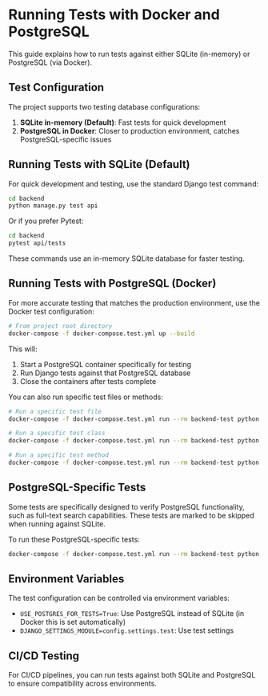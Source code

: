 # Running Tests with Docker and PostgreSQL

This guide explains how to run tests against either SQLite (in-memory) or PostgreSQL (via Docker).

## Test Configuration

The project supports two testing database configurations:

1. **SQLite in-memory (Default)**: Fast tests for quick development
2. **PostgreSQL in Docker**: Closer to production environment, catches PostgreSQL-specific issues

## Running Tests with SQLite (Default)

For quick development and testing, use the standard Django test command:

```bash
cd backend
python manage.py test api
```

Or if you prefer Pytest:

```bash
cd backend
pytest api/tests
```

These commands use an in-memory SQLite database for faster testing.

## Running Tests with PostgreSQL (Docker)

For more accurate testing that matches the production environment, use the Docker test configuration:

```bash
# From project root directory
docker-compose -f docker-compose.test.yml up --build
```

This will:
1. Start a PostgreSQL container specifically for testing
2. Run Django tests against that PostgreSQL database
3. Close the containers after tests complete

You can also run specific test files or methods:

```bash
# Run a specific test file
docker-compose -f docker-compose.test.yml run --rm backend-test python manage.py test api.tests.test_api

# Run a specific test class
docker-compose -f docker-compose.test.yml run --rm backend-test python manage.py test api.tests.test_api.TechniqueAPITestCase

# Run a specific test method
docker-compose -f docker-compose.test.yml run --rm backend-test python manage.py test api.tests.test_api.TechniqueAPITestCase.test_get_technique_list
```

## PostgreSQL-Specific Tests

Some tests are specifically designed to verify PostgreSQL functionality, such as full-text search capabilities. These tests are marked to be skipped when running against SQLite.

To run these PostgreSQL-specific tests:

```bash
docker-compose -f docker-compose.test.yml run --rm backend-test python manage.py test api.tests.test_api.PostgreSQLTestCase
```

## Environment Variables

The test configuration can be controlled via environment variables:

- `USE_POSTGRES_FOR_TESTS=True`: Use PostgreSQL instead of SQLite (in Docker this is set automatically)
- `DJANGO_SETTINGS_MODULE=config.settings.test`: Use test settings

## CI/CD Testing

For CI/CD pipelines, you can run tests against both SQLite and PostgreSQL to ensure compatibility across environments.